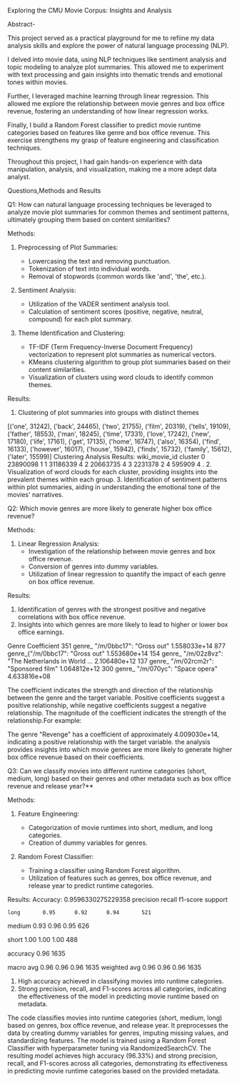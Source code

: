 Exploring the CMU Movie Corpus: Insights and Analysis

Abstract-

This project served as a practical playground for me to refiine my data analysis skills and explore the power of natural language processing (NLP).

I delved into movie data, using NLP techniques like sentiment analysis and topic modeling to analyze plot summaries. This allowed me to experiment with text processing and gain insights into thematic trends and emotional tones within movies.

Further, I leveraged machine learning through linear regression. This allowed me explore the relationship between movie genres and box office revenue, fostering an understanding of how linear regression works.

Finally, I build a Random Forest classifier to predict movie runtime categories based on features like genre and box office revenue. This exercise strengthens my grasp of feature engineering and classification techniques.

Throughout this project, I had gain hands-on experience with data manipulation, analysis, and visualization, making me a more adept data analyst.

Questions,Methods and Results

Q1: How can natural language processing techniques be leveraged to analyze movie plot summaries for common themes and sentiment patterns, ultimately grouping them based on content similarities?

Methods:

1. Preprocessing of Plot Summaries:  
     
   - Lowercasing the text and removing punctuation.  
   - Tokenization of text into individual words.  
   - Removal of stopwords (common words like 'and', 'the', etc.).

   

1. Sentiment Analysis:  
     
   - Utilization of the VADER sentiment analysis tool.  
   - Calculation of sentiment scores (positive, negative, neutral, compound) for each plot summary.

   

1. Theme Identification and Clustering:  
     
   - TF-IDF (Term Frequency-Inverse Document Frequency) vectorization to represent plot summaries as numerical vectors.  
   - KMeans clustering algorithm to group plot summaries based on their content similarities.  
   - Visualization of clusters using word clouds to identify common themes.

Results:

1. Clustering of plot summaries into groups with distinct themes

\[('one', 31242), ('back', 24465), ('two', 21755), ('film', 20319), ('tells', 19109), ('father', 18553), ('man', 18245), ('time', 17331), ('love', 17242), ('new', 17180), ('life', 17161), ('get', 17135), ('home', 16747), ('also', 16354), ('find', 16133), ('however', 16017), ('house', 15942), ('finds', 15732), ('family', 15612), ('later', 15599)\] Clustering Analysis Results: wiki\_movie\_id  cluster 0       23890098        1 1       31186339        4 2       20663735        4 3        2231378        2 4         595909        4 . 2\. Visualization of word clouds for each cluster, providing insights into the prevalent themes within each group. 3\. Identification of sentiment patterns within plot summaries, aiding in understanding the emotional tone of the movies' narratives.

Q2: Which movie genres are more likely to generate higher box office revenue?

Methods:

1. Linear Regression Analysis:  
   - Investigation of the relationship between movie genres and box office revenue.  
   - Conversion of genres into dummy variables.  
   - Utilization of linear regression to quantify the impact of each genre on box office revenue.

Results:

1. Identification of genres with the strongest positive and negative correlations with box office revenue.  
1. Insights into which genres are more likely to lead to higher or lower box office earnings.

Genre   Coefficient 351                     genre\_ "/m/0bbc17": "Gross out"  1.558033e+14 877                     genre\_{"/m/0bbc17": "Gross out"  1.553680e+14 154   genre\_ "/m/02z8vz": "The Netherlands in World ...  2.106480e+12 137               genre\_ "/m/02rcm2r": "Sponsored film"  1.064812e+12 300                    genre\_ "/m/070yc": "Space opera"  4.633816e+08

The coefficient indicates the strength and direction of the relationship between the genre and the target variable. Positive coefficients suggest a positive relationship, while negative coefficients suggest a negative relationship. The magnitude of the coefficient indicates the strength of the relationship.For example:

The genre "Revenge" has a coefficient of approximately 4.009030e+14, indicating a positive relationship with the target variable. the analysis provides insights into which movie genres are more likely to generate higher box office revenue based on their coefficients.

Q3: Can we classify movies into different runtime categories (short, medium, long) based on their genres and other metadata such as box office revenue and release year?\*\*

Methods:

1. Feature Engineering:  
     
   - Categorization of movie runtimes into short, medium, and long categories.  
   - Creation of dummy variables for genres.

   

1. Random Forest Classifier:  
     
   - Training a classifier using Random Forest algorithm.  
   - Utilization of features such as genres, box office revenue, and release year to predict runtime categories.

Results: Accuracy: 0.9596330275229358 precision    recall  f1-score   support

    long       0.95      0.92      0.94       521

  medium       0.93      0.96      0.95       626

   short       1.00      1.00      1.00       488

accuracy                           0.96      1635

macro avg       0.96      0.96      0.96      1635 weighted avg       0.96      0.96      0.96      1635

1. High accuracy achieved in classifying movies into runtime categories.  
1. Strong precision, recall, and F1-scores across all categories, indicating the effectiveness of the model in predicting movie runtime based on metadata.

The code classifies movies into runtime categories (short, medium, long) based on genres, box office revenue, and release year. It preprocesses the data by creating dummy variables for genres, imputing missing values, and standardizing features. The model is trained using a Random Forest Classifier with hyperparameter tuning via RandomizedSearchCV. The resulting model achieves high accuracy (96.33%) and strong precision, recall, and F1-scores across all categories, demonstrating its effectiveness in predicting movie runtime categories based on the provided metadata.  
